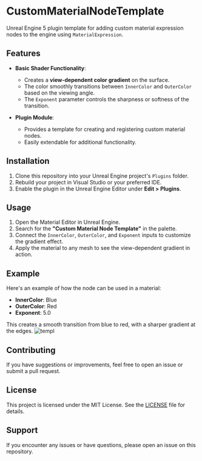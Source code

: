 # CustomMaterialNodeTemplate

Unreal Engine 5 plugin template for adding custom material expression nodes to the engine using `MaterialExpression`.

## Features

- **Basic Shader Functionality**: 
  - Creates a **view-dependent color gradient** on the surface.
  - The color smoothly transitions between `InnerColor` and `OuterColor` based on the viewing angle.
  - The `Exponent` parameter controls the sharpness or softness of the transition.

- **Plugin Module**:
  - Provides a template for creating and registering custom material nodes.
  - Easily extendable for additional functionality.

## Installation

1. Clone this repository into your Unreal Engine project's `Plugins` folder.
2. Rebuild your project in Visual Studio or your preferred IDE.
3. Enable the plugin in the Unreal Engine Editor under **Edit > Plugins**.

## Usage

1. Open the Material Editor in Unreal Engine.
2. Search for the **"Custom Material Node Template"** in the palette.
3. Connect the `InnerColor`, `OuterColor`, and `Exponent` inputs to customize the gradient effect.
4. Apply the material to any mesh to see the view-dependent gradient in action.

## Example

Here's an example of how the node can be used in a material:

- **InnerColor**: Blue
- **OuterColor**: Red
- **Exponent**: 5.0

This creates a smooth transition from blue to red, with a sharper gradient at the edges.
![templ](https://github.com/user-attachments/assets/2a1823bc-c36a-457a-bac0-27cd37abdca8)

## Contributing

If you have suggestions or improvements, feel free to open an issue or submit a pull request.

## License

This project is licensed under the MIT License. See the [LICENSE](LICENSE) file for details.

## Support

If you encounter any issues or have questions, please open an issue on this repository.

